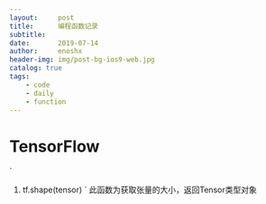 ```yaml
---
layout:     post
title:      编程函数记录
subtitle:   
date:       2019-07-14
author:     enoshx
header-img: img/post-bg-ios9-web.jpg
catalog: true
tags:
    - code
    - daily
    - function
---
```



# TensorFlow


`
1. tf.shape(tensor)
`
此函数为获取张量的大小，返回Tensor类型对象